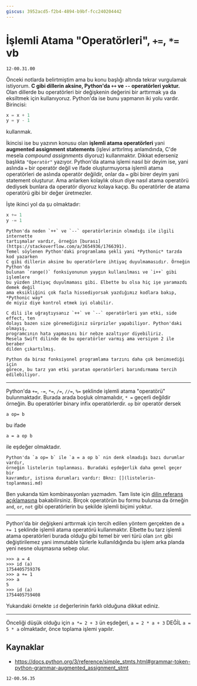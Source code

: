 ```yaml
---
giscus: 3952acd5-f2b4-4894-b9bf-fcc240204442
---
```


# İşlemli Atama "Operatörleri", `+=`, `*=` vb

`12-00.31.00`

Önceki notlarda belirtmiştim ama bu konu başlığı altında tekrar vurgulamak
istiyorum. **C gibi dillerin aksine, Python'da `++` ve `--` operatörleri
yoktur.** Olan dillerde bu operatörleri bir değişkenin değerini bir arttırmak
ya da eksiltmek için kullanıyoruz. Python'da ise bunu yapmanın iki yolu vardır.
Birincisi:

```python
x = x + 1
y = y - 1
```

kullanmak.

İkincisi ise bu yazının konusu olan **işlemli atama operatörleri** yani
**augmented assignment statements** (işlevi arttırlmış anlamdında, C'de mesela
*compound assignments* diyoruz) kullanmaktır. Dikkat ederseniz başlıkta
`"Operatör"` yazıyor. Python'da atama işlemi nasıl bir deyim ise, yani aslında
`=` bir operatör değil ve ifade oluşturmuyorsa işlemli atama operatörleri de
aslında operatör değildir, onlar da `=` gibi birer deyim yani statement
oluşturur. Ama anlarken kolaylık olsun diye nasıl atama operatörü dediysek
bunlara da operatör diyoruz kolaya kaçıp. Bu operatörler de atama operatörü
gibi bir değer üretmezler.

İşte ikinci yol da şu olmaktadır:

```python
x += 1
y -= 1
```

```{note}
Python'da neden `++` ve `--` operatörlerinin olmadığı ile ilgili internette
tartışmalar vardır, örneğin [burası](https://stackoverflow.com/a/3654936/1766391).
Temel söylenen Python'daki programlama şekli yani *Pythonic* tarzda kod yazarken
C gibi dillerin aksine bu operatörlere ihtiyaç duyulmamasıdır. Örneğin Python'da
bulunan `range()` fonksiyonunun yaygın kullanılması ve `i++` gibi işlemlere
bu yüzden ihtiyaç duyulmaması gibi. Elbette bu olsa hiç işe yaramazdı demek değil
ama eksikliğini çok fazla hissediyorsak yazdığımız kodlara bakıp, *Pythonic way*
de miyiz diye kontrol etmek iyi olabilir.

C dili ile uğraştıysanız `++` ve `--` operatörleri yan etki, side effect, ten
dolayı bazen size göremediğiniz sürprizler yapabiliyor. Python'daki olmayış,
programcının hata yapmasını bir nebze azaltıyor diyebiliriz.
Mesela Swift dilinde de bu operatörler varmış ama versiyon 2 ile beraber
dilden çıkartılmış.

Python da biraz fonksiyonel programlama tarzını daha çok benimsediği için
görece, bu tarz yan etki yaratan operatörleri barındırmama tercih edilebiliyor.
```

---

Python'da `+=`, `-=`, `*=`, `/=`, `//=`, `%=` şeklinde işlemli atama "operatörü"
bulunmaktadır. Burada arada boşluk olmamalıdır, `* =` geçerli değildir örneğin.
Bu operatörler binary infix operatörlerdir. `op` bir operatör dersek

```text
a op= b
```

bu ifade

```text
a = a op b
```

ile eşdeğer olmaktadır.

```{important}
Python'da `a op= b` ile `a = a op b` nin denk olmadığı bazı durumlar vardır,
örneğin listelerin toplanması. Buradaki eşdeğerlik daha genel geçer bir
kavramdır, istisna durumları vardır: Bknz: [](listelerin-toplanmasi.md)
```

Ben yukarıda tüm kombinasyonları yazmadım. Tam liste için [dilin referans
açıklamasına](https://docs.python.org/3/reference/simple_stmts.html#grammar-token-python-grammar-augmented_assignment_stmt)
bakabilirsiniz. Birçok operatörün bu formu bulunsa da örneğin `and`, `or`, `not`
gibi operatörlerin bu şekilde işlemli biçimi yoktur.

---

Python'da bir değişkeni arttırmak için tercih edilen yöntem gerçekten de
`a += 1` şeklinde işlemli atama operatörü kullanmaktır. Elbette bu tarz işlemli
atama operatörleri burada olduğu gibi temel bir veri türü olan `int` gibi
değiştirilemez yani immutable türlerle kullanıldığında bu işlem arka planda
yeni nesne oluşmasına sebep olur.

```text
>>> a = 4
>>> id (a)
1754405759376
>>> a += 1
>>> a
5
>>> id (a)
1754405759408
```

Yukarıdaki örnekte `id` değerlerinin farklı olduğuna dikkat ediniz.

---

Önceliği düşük olduğu için `a *= 2 + 3` ün eşdeğeri, `a = 2 * a + 3` DEĞİL
`a = 5 * a` olmaktadır, önce toplama işlemi yapılır.

## Kaynaklar

- <https://docs.python.org/3/reference/simple_stmts.html#grammar-token-python-grammar-augmented_assignment_stmt>

`12-00.56.35`
